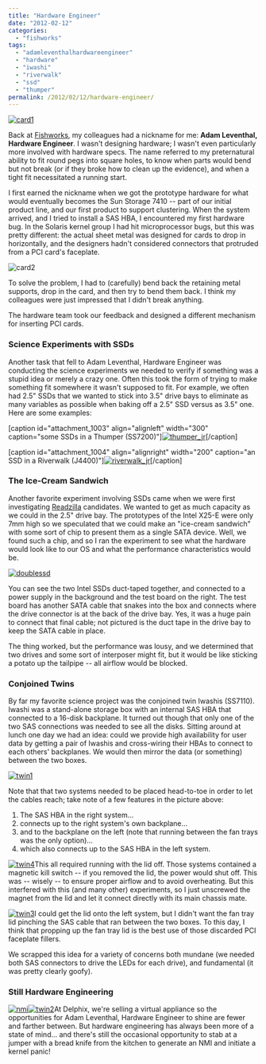 ```yaml
---
title: "Hardware Engineer"
date: "2012-02-12"
categories:
  - "fishworks"
tags:
  - "adamleventhalhardwareengineer"
  - "hardware"
  - "iwashi"
  - "riverwalk"
  - "ssd"
  - "thumper"
permalink: /2012/02/12/hardware-engineer/
---
```


[![](images/card1-300x300.jpg "card1")](http://ahl.dtrace.org/wp-content/uploads/2012/02/card1.jpg)

Back at [Fishworks](http://dtrace.org/blogs/bmc/2008/11/10/fishworks-now-it-can-be-told/), my colleagues had a nickname for me: **Adam Leventhal, Hardware Engineer**. I wasn't designing hardware; I wasn't even particularly more involved with hardware specs. The name referred to my preternatural ability to fit round pegs into square holes, to know when parts would bend but not break (or if they broke how to clean up the evidence), and when a tight fit necessitated a running start.

I first earned the nickname when we got the prototype hardware for what would eventually becomes the Sun Storage 7410 -- part of our initial product line, and our first product to support clustering. When the system arrived, and I tried to install a SAS HBA, I encountered my first hardware bug. In the Solaris kernel group I had hit microprocessor bugs, but this was pretty different: the actual sheet metal was designed for cards to drop in horizontally, and the designers hadn't considered connectors that protruded from a PCI card's faceplate.

![](images/card2-300x300.jpg "card2")

To solve the problem, I had to (carefully) bend back the retaining metal supports, drop in the card, and then try to bend them back. I think my colleagues were just impressed that I didn't break anything.

The hardware team took our feedback and designed a different mechanism for inserting PCI cards.

### Science Experiments with SSDs

Another task that fell to Adam Leventhal, Hardware Engineer was conducting the science experiments we needed to verify if something was a stupid idea or merely a crazy one. Often this took the form of trying to make something fit somewhere it wasn't supposed to fit. For example, we often had 2.5" SSDs that we wanted to stick into 3.5" drive bays to eliminate as many variables as possible when baking off a 2.5" SSD versus as 3.5" one. Here are some examples:

\[caption id="attachment\_1003" align="alignleft" width="300" caption="some SSDs in a Thumper (SS7200)"\][![](images/thumper_jr-300x200.jpg "thumper_jr")](http://ahl.dtrace.org/wp-content/uploads/2012/02/thumper_jr.jpg)\[/caption\]

\[caption id="attachment\_1004" align="alignright" width="200" caption="an SSD in a Riverwalk (J4400)"\][![](images/riverwalk_jr-300x200.jpg "riverwalk_jr")](http://ahl.dtrace.org/wp-content/uploads/2012/02/riverwalk_jr.jpg)\[/caption\]

### The Ice-Cream Sandwich

Another favorite experiment involving SSDs came when we were first investigating [Readzilla](http://dtrace.org/blogs/ahl/2008/11/10/hybrid-storage-pools-in-the-7410/) candidates. We wanted to get as much capacity as we could in the 2.5" drive bay. The prototypes of the Intel X25-E were only 7mm high so we speculated that we could make an "ice-cream sandwich" with some sort of chip to present them as a single SATA device. Well, we found such a chip, and so I ran the experiment to see what the hardware would look like to our OS and what the performance characteristics would be.

[![](images/doublessd.jpg "doublessd")](http://ahl.dtrace.org/wp-content/uploads/2012/02/doublessd.jpg)

You can see the two Intel SSDs duct-taped together, and connected to a power supply in the background and the test board on the right. The test board has another SATA cable that snakes into the box and connects where the drive connector is at the back of the drive bay. Yes, it was a huge pain to connect that final cable; not pictured is the duct tape in the drive bay to keep the SATA cable in place.

The thing worked, but the performance was lousy, and we determined that two drives and some sort of interposer might fit, but it would be like sticking a potato up the tailpipe -- all airflow would be blocked.

### Conjoined Twins

By far my favorite science project was the conjoined twin Iwashis (SS7110). Iwashi was a stand-alone storage box with an internal SAS HBA that connected to a 16-disk backplane. It turned out though that only one of the two SAS connections was needed to see all the disks. Sitting around at lunch one day we had an idea: could we provide high availability for user data by getting a pair of Iwashis and cross-wiring their HBAs to connect to each others' backplanes. We would then mirror the data (or something) between the two boxes.

[![](images/twin11.jpg "twin1")](http://ahl.dtrace.org/wp-content/uploads/2012/02/twin11.jpg)

Note that that two systems needed to be placed head-to-toe in order to let the cables reach; take note of a few features in the picture above:

1. The SAS HBA in the right system...
2. connects up to the right system's own backplane...
3. and to the backplane on the left (note that running between the fan trays was the only option)...
4. which also connects up to the SAS HBA in the left system.

[![](images/twin4-150x150.jpg "twin4")](http://ahl.dtrace.org/wp-content/uploads/2012/02/twin4.jpg)This all required running with the lid off. Those systems contained a magnetic kill switch -- if you removed the lid, the power would shut off. This was -- wisely -- to ensure proper airflow and to avoid overheating. But this interfered with this (and many other) experiments, so I just unscrewed the magnet from the lid and let it connect directly with its main chassis mate.

[![](images/twin3-150x150.jpg "twin3")](http://ahl.dtrace.org/wp-content/uploads/2012/02/twin3.jpg)I could get the lid onto the left system, but I didn't want the fan tray lid pinching the SAS cable that ran between the two boxes. To this day, I think that propping up the fan tray lid is the best use of those discarded PCI faceplate fillers.

We scrapped this idea for a variety of concerns both mundane (we needed both SAS connectors to drive the LEDs for each drive), and fundamental (it was pretty clearly goofy).

### Still Hardware Engineering

[![](images/nmi-150x150.jpg "nmi")](http://ahl.dtrace.org/wp-content/uploads/2012/02/nmi.jpg)[![](images/twin2-150x150.jpg "twin2")](http://ahl.dtrace.org/wp-content/uploads/2012/02/twin2.jpg)At Delphix, we're selling a virtual appliance so the opportunities for Adam Leventhal, Hardware Engineer to shine are fewer and farther between. But hardware engineering has always been more of a state of mind... and there's still the occasional opportunity to stab at a jumper with a bread knife from the kitchen to generate an NMI and initiate a kernel panic!
